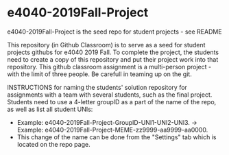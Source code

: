 # e4040-2019Fall-Project
e4040-2019Fall-Project is the seed repo for student projects - see README

This repository (in Github Classroom) is to serve as a seed for student projects githubs for e4040 2019 Fall.
To complete the project, the students need to create a copy of this repository and put their project work into that repository.
This github classroom assignment is a multi-person project - with the limit of three people. Be carefull in teaming up on the git.

INSTRUCTIONS for naming the students' solution repository for assignments with a team with several students, such as the final project. Students need to use a 4-letter groupID as a part of the name of the repo, as well as list all student UNIs: 
* Example: e4040-2019Fall-Project-GroupID-UNI1-UNI2-UNI3. -> Example: e4040-2019Fall-Project-MEME-zz9999-aa9999-aa0000.
* This change of the name can be done from the "Settings" tab which is located on the repo page.




